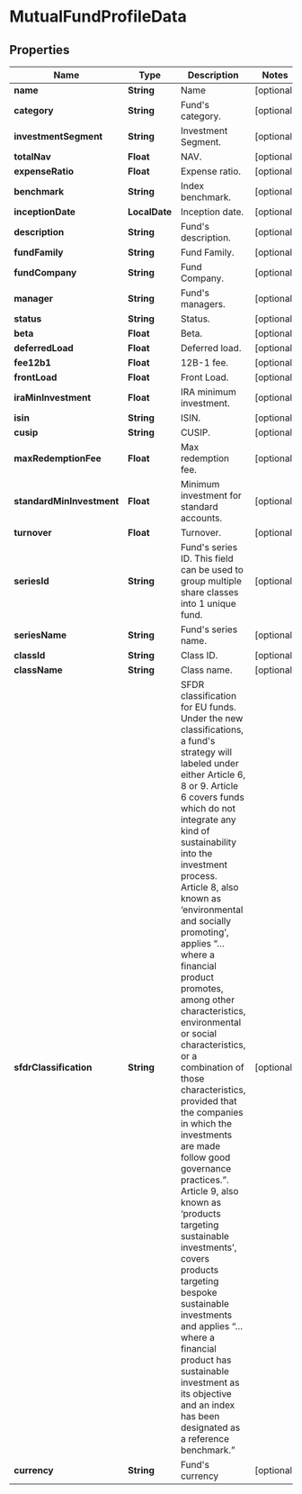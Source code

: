 

# MutualFundProfileData


## Properties

| Name | Type | Description | Notes |
|------------ | ------------- | ------------- | -------------|
|**name** | **String** | Name |  [optional] |
|**category** | **String** | Fund&#39;s category. |  [optional] |
|**investmentSegment** | **String** | Investment Segment. |  [optional] |
|**totalNav** | **Float** | NAV. |  [optional] |
|**expenseRatio** | **Float** | Expense ratio. |  [optional] |
|**benchmark** | **String** | Index benchmark. |  [optional] |
|**inceptionDate** | **LocalDate** | Inception date. |  [optional] |
|**description** | **String** | Fund&#39;s description. |  [optional] |
|**fundFamily** | **String** | Fund Family. |  [optional] |
|**fundCompany** | **String** | Fund Company. |  [optional] |
|**manager** | **String** | Fund&#39;s managers. |  [optional] |
|**status** | **String** | Status. |  [optional] |
|**beta** | **Float** | Beta. |  [optional] |
|**deferredLoad** | **Float** | Deferred load. |  [optional] |
|**fee12b1** | **Float** | 12B-1 fee. |  [optional] |
|**frontLoad** | **Float** | Front Load. |  [optional] |
|**iraMinInvestment** | **Float** | IRA minimum investment. |  [optional] |
|**isin** | **String** | ISIN. |  [optional] |
|**cusip** | **String** | CUSIP. |  [optional] |
|**maxRedemptionFee** | **Float** | Max redemption fee. |  [optional] |
|**standardMinInvestment** | **Float** | Minimum investment for standard accounts. |  [optional] |
|**turnover** | **Float** | Turnover. |  [optional] |
|**seriesId** | **String** | Fund&#39;s series ID. This field can be used to group multiple share classes into 1 unique fund. |  [optional] |
|**seriesName** | **String** | Fund&#39;s series name. |  [optional] |
|**classId** | **String** | Class ID. |  [optional] |
|**className** | **String** | Class name. |  [optional] |
|**sfdrClassification** | **String** | SFDR classification for EU funds. Under the new classifications, a fund&#39;s strategy will labeled under either Article 6, 8 or 9. Article 6 covers funds which do not integrate any kind of sustainability into the investment process. Article 8, also known as ‘environmental and socially promoting’, applies “… where a financial product promotes, among other characteristics, environmental or social characteristics, or a combination of those characteristics, provided that the companies in which the investments are made follow good governance practices.”. Article 9, also known as ‘products targeting sustainable investments’, covers products targeting bespoke sustainable investments and applies “… where a financial product has sustainable investment as its objective and an index has been designated as a reference benchmark.” |  [optional] |
|**currency** | **String** | Fund&#39;s currency |  [optional] |



